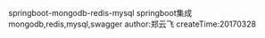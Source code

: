 springboot-mongodb-redis-mysql
springboot集成mongodb,redis,mysql,swagger
author:郑云飞
createTime:20170328
